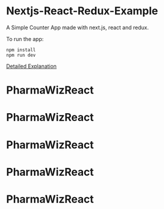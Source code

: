 # Nextjs-React-Redux-Example

A Simple Counter App made with next.js, react and redux. 

To run the app:

```
npm install
npm run dev
```

[Detailed Explanation](https://dev.to/waqasabbasi/server-side-rendered-app-with-next-js-react-and-redux-38gf)
# PharmaWizReact
# PharmaWizReact
# PharmaWizReact
# PharmaWizReact
# PharmaWizReact
